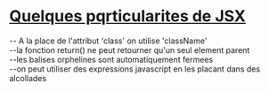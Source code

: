 # <h1> <u> Quelques pqrticularites de JSX</u> </h1>
-- A la place de l'attribut 'class' on utilise 'className'<br/>
--la fonction return() ne peut retourner qu'un seul element parent<br/>
--les balises orphelines sont automatiquement fermees  <br/>
--on peut utiliser des expressions javascript en les placant dans des alcollades<br/>